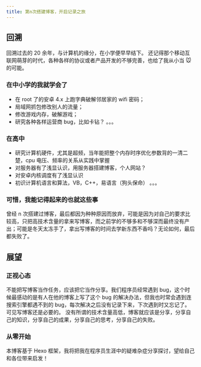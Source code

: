 ```yaml
---
title: 第n次搭建博客，开启记录之旅
---
```


## 回溯

回溯过去的 20 余年，与计算机的缘分，在小学便早早结下。
还记得那个移动互联网萌芽的时代，各种各样的协议或者产品开发的不够完善，也给了我从小当 🐭 的可能。

### 在中小学的我就学会了

- 在 root 了的安卓 4.x 上跑字典破解邻居家的 wifi 密码；
- 局域网抓包修改别人的流量；
- 修改游戏内存，破解游戏；
- 研究各种各样运营商 bug，比如卡钻？
  。。。

### 在高中

- 研究计算机硬件，尤其是超频，当年能把整个内存时序优化参数背的一清二楚，cpu 电压、频率的关系从实践中掌握
- 对服务器有了浅显认识，用服务器搭建博客，个人网站？
- 对安卓内核调度有了浅显认识
- 初识计算机语言和算法，VB，C++，易语言（狗头保命）
  。。。

### 可惜，我能记得起来的也就这些事

曾经 n 次搭建过博客，最后都因为种种原因而放弃，可能是因为对自己的要求比较高，只把高技术含量的拿来写博客，而之前学的不够多和不够深而最终没有产出；可能是冬天太冻手了，拿出写博客的时间去学新东西不香吗？无论如何，最后都失败了。

## 展望

### 正视心态

不能把写博客当作任务，应该把它当作分享。我们程序员经常遇到 bug，这个时候最感动的是有人在他的博客上写了这个 bug 的解决办法，但我也时常会遇到连搜索引擎都遇不到的 bug，每次解决之后没有记录下来，下次遇到时又忘记了。可见写博客还是必要的。
没有所谓的技术含量高低，博客就应该是分享，分享自己的知识，分享自己的成果，分享自己的思考，分享自己的失败。

### 从零开始

本博客基于 Hexo 框架，我将把我在程序员生涯中的疑难杂症分享探讨，望给自己和各位带来启发！
